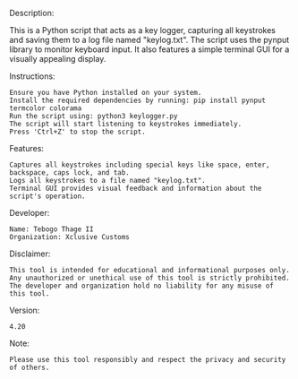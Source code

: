 Description:

This is a Python script that acts as a key logger, capturing all keystrokes and saving them to a log file named "keylog.txt". The script uses the pynput library to monitor keyboard input. It also features a simple terminal GUI for a visually appealing display.

Instructions:

    Ensure you have Python installed on your system.
    Install the required dependencies by running: pip install pynput termcolor colorama
    Run the script using: python3 keylogger.py
    The script will start listening to keystrokes immediately.
    Press 'Ctrl+Z' to stop the script.

Features:

    Captures all keystrokes including special keys like space, enter, backspace, caps lock, and tab.
    Logs all keystrokes to a file named "keylog.txt".
    Terminal GUI provides visual feedback and information about the script's operation.

Developer:

    Name: Tebogo Thage II
    Organization: Xclusive Customs

Disclaimer:

    This tool is intended for educational and informational purposes only.
    Any unauthorized or unethical use of this tool is strictly prohibited.
    The developer and organization hold no liability for any misuse of this tool.

Version:

    4.20

Note:

    Please use this tool responsibly and respect the privacy and security of others.